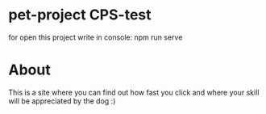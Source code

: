 # pet-project CPS-test
for open this project write in console:
npm run serve
# About
This is a site where you can find out how fast you click and where your skill will be appreciated by the dog :)

